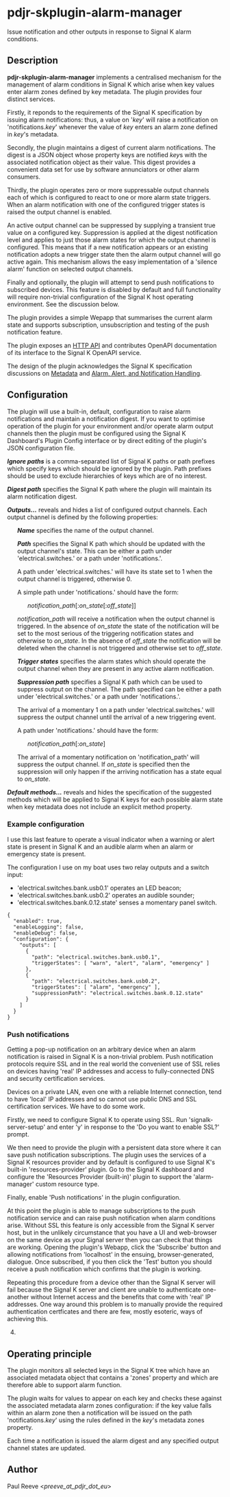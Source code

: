 # pdjr-skplugin-alarm-manager

Issue notification and other outputs in response to Signal K alarm
conditions.

## Description

__pdjr-skplugin-alarm-manager__ implements a centralised mechanism for
the management of alarm conditions in Signal K which arise when key
values enter alarm zones defined by key metadata.
The plugin provides four distinct services.

Firstly, it reponds to the requirements of the Signal K specification
by issuing alarm notifications: thus, a value on '*key*' will raise a
notification on 'notifications.*key*' whenever the value of *key* enters
an alarm zone defined in *key*'s metadata.

Secondly, the plugin maintains a digest of current alarm notifications.
The digest is a JSON object whose property keys are notified *key*s
with the associated notification object as their value.
This digest provides a convenient data set for use by software
annunciators or other alarm consumers.

Thirdly, the plugin operates zero or more suppressable output channels
each of which is configured to react to one or more alarm state triggers.
When an alarm notification with one of the configured trigger states is
raised the output channel is enabled.

An active output channel can be suppressed by supplying a transient
true value on a configured key.
Suppression is applied at the digest notification level and applies
to just those alarm states for which the output channel is configured.
This means that if a new notification appears or an existing
notification adopts a new trigger state then the alarm output channel
will go active again.
This mechanism allows the easy implementation of a 'silence alarm'
function on selected output channels.

Finally and optionally, the plugin will attempt to send push
notifications to subscribed devices.
This feature is disabled by default and full functionality will
require non-trivial configuration of the Signal K host operating
environment.
See the discussion below.

The plugin provides a simple Wepapp that summarises the current
alarm state and supports subscription, unsubscription and testing of
the push notification feature.

The plugin exposes an
[HTTP API](https://pdjr-signalk.github.io/pdjr-skplugin-alarm-manager/)
and contributes OpenAPI documentation of its interface to the Signal
K OpenAPI service.

The design of the plugin acknowledges the Signal K specification
discussions on 
[Metadata](https://github.com/SignalK/specification/blob/master/gitbook-docs/data_model_metadata.md)
and
[Alarm, Alert, and Notification Handling](https://github.com/SignalK/specification/blob/master/gitbook-docs/notifications.md).

## Configuration

The plugin will use a built-in, default, configuration to raise alarm
notifications and maintain a notification digest. 
If you want to optimise operation of the plugin for your environment
and/or operate alarm output channels then the plugin must be configured
using the Signal K Dashboard's Plugin Config interface or by direct
editing of the plugin's JSON configuration file.

**_Ignore paths_** is a comma-separated list of Signal K paths or path
prefixes which specify keys which should be ignored by the plugin.
Path prefixes should be used to exclude hierarchies of keys which are
of no interest.

**_Digest path_** specifies the Signal K path where the plugin will
maintain its alarm notification digest.

**_Outputs..._** reveals and hides a list of configured output channels.
Each output channel is defined by the following properties:
<ul>
<p>
<strong><em>Name</em></strong> specifies the name of the output channel.</p>
<p>
<strong><em>Path</em></strong> specifies the Signal K path which should be
updated with the output channel's state.
This can be either a path under 'electrical.switches.' or a path under
'notifications.'.</p>
<p>
A path under 'electrical.switches.' will have its state set to 1
when the output channel is triggered, otherwise 0.</p>
<p>
A simple path under 'notifications.' should have the form:</p>
<p>
<ul>
<em>notification_path</em>[:<em>on_state</em>[:<em>off_state</em>]]
</ul></p>
<em>notification_path</em> will receive a notification when the
output channel is triggered.
In the absence of <em>on_state</em> the state of the notification
will be set to the most serious of the triggering notification
states and otherwise to <em>on_state</em>.
In the absence of <em>off_state</em> the notification will be
deleted when the channel is not triggered and otherwise set to
<em>off_state</em></off>.</p>
<p>
<strong><em>Trigger states</em></strong> specifies the alarm states
which should operate the output channel when they are present in any
active alarm notification.</p>
<p>
<strong><em>Suppression path</em></strong> specifies a Signal K path
which can be used to suppress output on the channel.
The path specified can be either a path under 'electrical.switches.'
or a path under 'notifications.'.</p>
<p>
The arrival of a momentary 1 on a path under 'electrical.switches.'
will suppress the output channel until the arrival of a new
triggering event.</p> 
<p>
A path under 'notifications.' should have the form:</p>
<p>
<ul>
<em>notification_path</em>[:<em>on_state</em>]
</ul></p>
<p>
The arrival of a momentary notification on 'notification_path' will
suppress the output channel.
If <em>on_state</em> is specified then the suppression will only happen
if the arriving notification has a state equal to <em>on_state</em>.</p>
</ul>

**_Default methods..._** reveals and hides the specification of the
suggested methods which will be applied to Signal K keys for each
possible alarm state when key metadata does not include an explicit
method property.

### Example configuration

I use this last feature to operate a visual indicator when a warning
or alert state is present in Signal K and an audible alarm when an alarm
or emergency state is present.

The configuration I use on my boat uses two relay outputs and a
switch input:

* 'electrical.switches.bank.usb0.1' operates an LED beacon;
* 'electrical.switches.bank.usb0.2' operates an audible sounder;
* 'electrical.switches.bank.0.12.state' senses a momentary panel switch.
```
{
  "enabled": true,
  "enableLogging": false,
  "enableDebug": false,
  "configuration": {
    "outputs": [
      {
        "path": "electrical.switches.bank.usb0.1",
        "triggerStates": [ "warn", "alert", "alarm", "emergency" ]
      },
      {
        "path": "electrical.switches.bank.usb0.2",
        "triggerStates": [ "alarm", "emergency" ],
        "suppressionPath": "electrical.switches.bank.0.12.state"
      }
    ]
  }
}
```

### Push notifications

Getting a pop-up notification on an arbitrary device when an alarm
notification is raised in Signal K is a non-trivial problem.
Push notification protocols require SSL and in the real world the
convenient use of SSL relies on devices having 'real' IP addresses
and access to fully-connected DNS and security certification services.

Devices on a private LAN, even one with a reliable Internet connection,
tend to have 'local' IP addresses and so cannot use public DNS and SSL
certification services.
We have to do some work.

Firstly, we need to configure Signal K to operate using SSL.
Run 'signalk-server-setup' and enter 'y' in response to the 'Do you want
to enable SSL?' prompt.

We then need to provide the plugin with a persistent data store where
it can save push notification subscriptions.
The plugin uses the services of a Signal K resources provider and by
default is configured to use Signal K's built-in 'resources-provider'
plugin.
Go to the Signal K dashboard and configure the 'Resources Provider
(built-in)' plugin to support the 'alarm-manager' custom resource
type.

Finally, enable 'Push notifications' in the plugin configuration.

At this point the plugin is able to manage subscriptions to the push
notification service and can raise push notification when alarm
conditions arise.
Without SSL this feature is only accessible from the Signal K server
host, but in the unlikely circumstance that you have a UI and web-browser
on the same device as your Signal server then you can check that things
are working.
Opening the plugin's Webapp, click the 'Subscribe' button and allowing
notifications from 'localhost' in the ensuing, browser-generated,
dialogue.
Once subscribed, if you then click the 'Test' button you should
receive a push notification which confirms that the plugin is working.

   Repeating this procedure from a device other than the Signal K
   server will fail because the Signal K server and client are unable
   to authenticate one-another without Internet access and the benefits
   that come with 'real' IP addresses.
   One way around this problem is to manually provide the required
   authentication certficates and there are few, mostly esoteric, ways
   of achieving this.

4. 

## Operating principle

The plugin monitors all selected keys in the Signal K tree which have
an associated metadata object that contains a 'zones' property and
which are therefore able to support alarm function.

The plugin waits for values to appear on each key and checks these
against the associated metadata alarm zones configuration: if the key
value falls within an alarm zone then a notification will be issued on
the path 'notifications.*key*' using the rules defined in the *key*'s
metadata zones property.

Each time a notification is issued the alarm digest and any specified
output channel states are updated.

## Author

Paul Reeve <*preeve_at_pdjr_dot_eu*>
